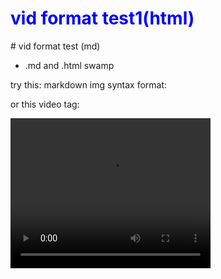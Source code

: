  <link rel="stylesheet" href="styles.css">

<style>
h1   {color: blue;}
</style>
<h1>vid format test1(html)</h1>
# vid format test  (md)

- .md and .html swamp

try this:  markdown img syntax format:  


or this video tag:  

<video width="320" height="240" controls>
  <source src="IMG_0712.MOV" type="video/mp4">

Your browser does not support the video tag.
</video>

or this video tag larger: 

<video width="640" height="480" controls>
  <source src="IMG_0712.MOV" type="video/mp4">

Your browser does not support the video tag.
</video>  

unconstrained vid:  

<video  controls>
  <source src="IMG_0712.MOV" type="video/mp4">

Your browser does not support the video tag.
</video>
